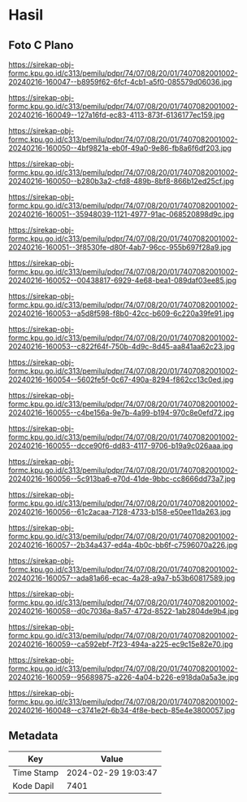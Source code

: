 # Hasil

## Foto C Plano

https://sirekap-obj-formc.kpu.go.id/c313/pemilu/pdpr/74/07/08/20/01/7407082001002-20240216-160047--b8959f62-6fcf-4cb1-a5f0-085579d06036.jpg

https://sirekap-obj-formc.kpu.go.id/c313/pemilu/pdpr/74/07/08/20/01/7407082001002-20240216-160049--127a16fd-ec83-4113-873f-6136177ec159.jpg

https://sirekap-obj-formc.kpu.go.id/c313/pemilu/pdpr/74/07/08/20/01/7407082001002-20240216-160050--4bf9821a-eb0f-49a0-9e86-fb8a6f6df203.jpg

https://sirekap-obj-formc.kpu.go.id/c313/pemilu/pdpr/74/07/08/20/01/7407082001002-20240216-160050--b280b3a2-cfd8-489b-8bf8-866b12ed25cf.jpg

https://sirekap-obj-formc.kpu.go.id/c313/pemilu/pdpr/74/07/08/20/01/7407082001002-20240216-160051--35948039-1121-4977-91ac-068520898d9c.jpg

https://sirekap-obj-formc.kpu.go.id/c313/pemilu/pdpr/74/07/08/20/01/7407082001002-20240216-160051--3f8530fe-d80f-4ab7-96cc-955b697f28a9.jpg

https://sirekap-obj-formc.kpu.go.id/c313/pemilu/pdpr/74/07/08/20/01/7407082001002-20240216-160052--00438817-6929-4e68-bea1-089daf03ee85.jpg

https://sirekap-obj-formc.kpu.go.id/c313/pemilu/pdpr/74/07/08/20/01/7407082001002-20240216-160053--a5d8f598-f8b0-42cc-b609-6c220a39fe91.jpg

https://sirekap-obj-formc.kpu.go.id/c313/pemilu/pdpr/74/07/08/20/01/7407082001002-20240216-160053--c822f64f-750b-4d9c-8d45-aa841aa62c23.jpg

https://sirekap-obj-formc.kpu.go.id/c313/pemilu/pdpr/74/07/08/20/01/7407082001002-20240216-160054--5602fe5f-0c67-490a-8294-f862cc13c0ed.jpg

https://sirekap-obj-formc.kpu.go.id/c313/pemilu/pdpr/74/07/08/20/01/7407082001002-20240216-160055--c4be156a-9e7b-4a99-b194-970c8e0efd72.jpg

https://sirekap-obj-formc.kpu.go.id/c313/pemilu/pdpr/74/07/08/20/01/7407082001002-20240216-160055--dcce90f6-dd83-4117-9706-b19a9c026aaa.jpg

https://sirekap-obj-formc.kpu.go.id/c313/pemilu/pdpr/74/07/08/20/01/7407082001002-20240216-160056--5c913ba6-e70d-41de-9bbc-cc8666dd73a7.jpg

https://sirekap-obj-formc.kpu.go.id/c313/pemilu/pdpr/74/07/08/20/01/7407082001002-20240216-160056--61c2acaa-7128-4733-b158-e50ee11da263.jpg

https://sirekap-obj-formc.kpu.go.id/c313/pemilu/pdpr/74/07/08/20/01/7407082001002-20240216-160057--2b34a437-ed4a-4b0c-bb6f-c7596070a226.jpg

https://sirekap-obj-formc.kpu.go.id/c313/pemilu/pdpr/74/07/08/20/01/7407082001002-20240216-160057--ada81a66-ecac-4a28-a9a7-b53b60817589.jpg

https://sirekap-obj-formc.kpu.go.id/c313/pemilu/pdpr/74/07/08/20/01/7407082001002-20240216-160058--d0c7036a-8a57-472d-8522-1ab2804de9b4.jpg

https://sirekap-obj-formc.kpu.go.id/c313/pemilu/pdpr/74/07/08/20/01/7407082001002-20240216-160059--ca592ebf-7f23-494a-a225-ec9c15e82e70.jpg

https://sirekap-obj-formc.kpu.go.id/c313/pemilu/pdpr/74/07/08/20/01/7407082001002-20240216-160059--95689875-a226-4a04-b226-e918da0a5a3e.jpg

https://sirekap-obj-formc.kpu.go.id/c313/pemilu/pdpr/74/07/08/20/01/7407082001002-20240216-160048--c3741e2f-6b34-4f8e-becb-85e4e3800057.jpg


## Metadata

| Key        | Value               |
| ---------- | ------------------- |
| Time Stamp | 2024-02-29 19:03:47 |
| Kode Dapil | 7401                |



